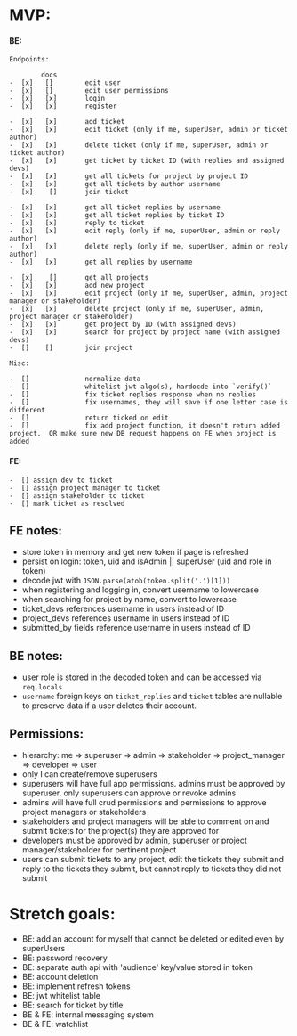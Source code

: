 # MVP:

#### BE:

    Endpoints:

            docs
    -  [x]   []        edit user
    -  [x]   []        edit user permissions
    -  [x]   [x]       login
    -  [x]   [x]       register

    -  [x]   [x]       add ticket
    -  [x]   [x]       edit ticket (only if me, superUser, admin or ticket author)
    -  [x]   [x]       delete ticket (only if me, superUser, admin or ticket author)
    -  [x]   [x]       get ticket by ticket ID (with replies and assigned devs)
    -  [x]   [x]       get all tickets for project by project ID
    -  [x]   [x]       get all tickets by author username
    -  [x]    []       join ticket

    -  [x]   [x]       get all ticket replies by username
    -  [x]   [x]       get all ticket replies by ticket ID
    -  [x]   [x]       reply to ticket
    -  [x]   [x]       edit reply (only if me, superUser, admin or reply author)
    -  [x]   [x]       delete reply (only if me, superUser, admin or reply author)
    -  [x]   [x]       get all replies by username

    -  [x]    []       get all projects
    -  [x]   [x]       add new project
    -  [x]   [x]       edit project (only if me, superUser, admin, project manager or stakeholder)
    -  [x]   [x]       delete project (only if me, superUser, admin, project manager or stakeholder)
    -  [x]   [x]       get project by ID (with assigned devs)
    -  [x]   [x]       search for project by project name (with assigned devs)
    -  []    []        join project

    Misc:

    -  []              normalize data
    -  []              whitelist jwt algo(s), hardocde into `verify()`
    -  []              fix ticket replies response when no replies
    -  []              fix usernames, they will save if one letter case is different
    -  []              return ticked on edit
    -  []              fix add project function, it doesn't return added project.  OR make sure new DB request happens on FE when project is added

#### FE:

    -  [] assign dev to ticket
    -  [] assign project manager to ticket
    -  [] assign stakeholder to ticket
    -  [] mark ticket as resolved

## FE notes:

-  store token in memory and get new token if page is refreshed
-  persist on login: token, uid and isAdmin || superUser (uid and role in token)
-  decode jwt with `JSON.parse(atob(token.split('.')[1]))`
-  when registering and logging in, convert username to lowercase
-  when searching for project by name, convert to lowercase
-  ticket_devs references username in users instead of ID
-  project_devs references username in users instead of ID
-  submitted_by fields reference username in users instead of ID

## BE notes:

-  user role is stored in the decoded token and can be accessed via `req.locals`
-  `username` foreign keys on `ticket_replies` and `ticket` tables are nullable to preserve data if a user deletes their account.

## Permissions:

-  hierarchy: me => superuser => admin => stakeholder => project_manager => developer => user
-  only I can create/remove superusers
-  superusers will have full app permissions. admins must be approved by superuser. only superusers can approve or revoke admins
-  admins will have full crud permissions and permissions to approve project managers or stakeholders
-  stakeholders and project managers will be able to comment on and submit tickets for the project(s) they are approved for
-  developers must be approved by admin, superuser or project manager/stakeholder for pertinent project
-  users can submit tickets to any project, edit the tickets they submit and reply to the tickets they submit, but cannot reply to tickets they did not submit

# Stretch goals:

-  BE: add an account for myself that cannot be deleted or edited even by superUsers
-  BE: password recovery
-  BE: separate auth api with 'audience' key/value stored in token
-  BE: account deletion
-  BE: implement refresh tokens
-  BE: jwt whitelist table
-  BE: search for ticket by title
-  BE & FE: internal messaging system
-  BE & FE: watchlist
